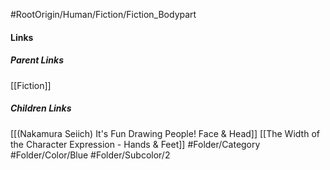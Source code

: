 #RootOrigin/Human/Fiction/Fiction_Bodypart
#### Links
##### Parent Links
[[Fiction]]
##### Children Links
[[(Nakamura Seiich) It's Fun Drawing People! Face & Head]]
[[The Width of the Character Expression - Hands & Feet]]
#Folder/Category
#Folder/Color/Blue
#Folder/Subcolor/2
